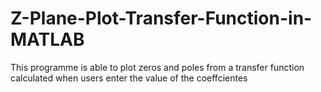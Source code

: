 # Z-Plane-Plot-Transfer-Function-in-MATLAB
This programme is able to plot zeros and poles from a transfer function calculated when users enter the value of the coeffcientes
